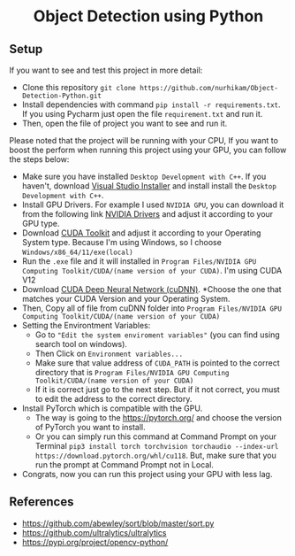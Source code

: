 <div align="center">
  <h1>Object Detection using Python</h1> 
</div>

## Setup

If you want to see and test this project in more detail:

- Clone this repository `git clone https://github.com/nurhikam/Object-Detection-Python.git`
- Install dependencies with command `pip install -r requirements.txt`. If you using Pycharm just open the file `requirement.txt` and run it.
- Then, open the file of project you want to see and run it.

Please noted that the project will be running with your CPU,
If you want to boost the perform when running this project using your GPU, you can follow the steps below:

- Make sure you have installed `Desktop Development with C++`. If you haven't, download [Visual Studio Installer](https://visualstudio.microsoft.com/downloads/) and install install the `Desktop Development with C++`.
- Install GPU Drivers. For example I used `NVIDIA GPU`, you can download it from the following link [NVIDIA Drivers](https://www.nvidia.com/Download/index.aspx?lang=en-us) and adjust it according to your GPU type.
- Download [CUDA Toolkit](https://developer.nvidia.com/cuda-downloads) and adjust it according to your Operating System type. Because I'm using Windows, so I choose `Windows/x86_64/11/exe(local)`
- Run the `.exe` file and it will installed in `Program Files/NVIDIA GPU Computing Toolkit/CUDA/(name version of your CUDA)`. I'm using CUDA V12
- Download [CUDA Deep Neural Network (cuDNN)](https://developer.nvidia.com/rdp/cudnn-download). *Choose the one that matches your CUDA Version and your Operating System.
- Then, Copy all of file from cuDNN folder into `Program Files/NVIDIA GPU Computing Toolkit/CUDA/(name version of your CUDA)`
- Setting the Environtment Variables:
  - Go to `"Edit the system enviroment variables"` (you can find using search tool on windows). 
  - Then Click on `Environment variables...`
  - Make sure that value address of `CUDA_PATH` is pointed to the correct directory that is `Program Files/NVIDIA GPU Computing Toolkit/CUDA/(name version of your CUDA)`
  - If it is correct just go to the next step. But if it not correct, you must to edit the address to the correct directory.
- Install PyTorch which is compatible with the GPU. 
  - The way is going to the https://pytorch.org/ and choose the version of PyTorch you want to install. 
  - Or you can simply run this command at Command Prompt on your Terminal `pip3 install torch torchvision torchaudio --index-url https://download.pytorch.org/whl/cu118`. But, make sure that you run the prompt at Command Prompt not in Local.
- Congrats, now you can run this project using your GPU with less lag.

## References
- https://github.com/abewley/sort/blob/master/sort.py
- https://github.com/ultralytics/ultralytics
- https://pypi.org/project/opencv-python/
